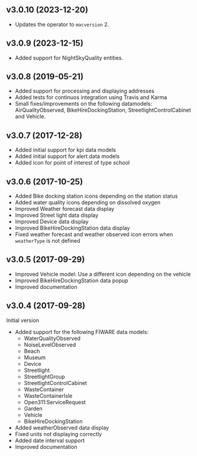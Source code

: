 ## v3.0.10 (2023-12-20)

- Updates the operator to `macversion` 2.

## v3.0.9 (2023-12-15)

- Added support for NightSkyQuality entities.

## v3.0.8 (2019-05-21)

- Added support for processing and displaying addresses
- Added tests for continuos integration using Travis and Karma
- Small fixes/improvements on the following datamodels: AirQualityObserved,
    BikeHireDockingStation, StreetlightControlCabinet and Vehicle.

## v3.0.7 (2017-12-28)

* Added initial support for kpi data models
* Added initial support for alert data models
* Added icon for point of interest of type school

## v3.0.6 (2017-10-25)

* Added Bike docking station icons depending on the station status
* Added water quality icons depending on dissolved oxygen
* Improved Weather forecast data display
* Improved Street light data display
* Improved Device data display
* Improved BikeHireDockingStation data display
* Fixed weather forecast and weather observed icon errors when `weatherType` is not defined


## v3.0.5 (2017-09-29)

* Improved Vehicle model: Use a different icon depending on the vehicle
* Improved BikeHireDockingStation data popup
* Improved documentation

## v3.0.4 (2017-09-28)

Initial version

* Added support for the following FIWARE data models:
   - WaterQualityObserved
   - NoiseLevelObserved
   - Beach
   - Museum
   - Device
   - Streetlight
   - StreetlightGroup
   - StreetlightControlCabinet
   - WasteContainer
   - WasteContainerIsle
   - Open311:ServiceRequest
   - Garden
   - Vehicle
   - BikeHireDockingStation
* Added weatherObserved data display
* Fixed units not displaying correctly
* Added date interval support
* Improved documentation
